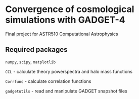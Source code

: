# Convergence of cosmological simulations with GADGET-4

Final project for ASTR510 Computational Astrophysics


## Required packages
`numpy`, `scipy`, `matplotlib`

`CCL` - calculate theory powerspectra and halo mass functions

`Corrfunc` - calculate correlation functions

`gadgetutils` - read and manipulate GADGET snapshot files
